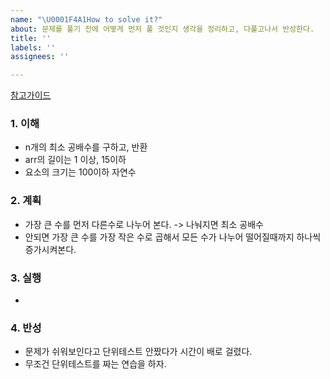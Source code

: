 ```yaml
---
name: "\U0001F4A1How to solve it?"
about: 문제를 풀기 전에 어떻게 먼저 풀 것인지 생각을 정리하고, 다풀고나서 반성한다.
title: ''
labels: ''
assignees: ''

---
```


[참고가이드](https://megaptera.notion.site/6-5f9b4105eb0748fd8f8baa631d92d6ea)

### 1. 이해
- n개의 최소 공배수를 구하고, 반환
- arr의 길이는 1 이상, 15이하
- 요소의 크기는 100이하 자연수

### 2. 계획
- 가장 큰 수를 먼저 다른수로 나누어 본다.  -> 나눠지면 최소 공배수
- 안되면 가장 큰 수를 가장 작은 수로 곱해서 모든 수가 나누어 떨어질때까지 하나씩 증가시켜본다.

### 3. 실행
- 

### 4. 반성
- 문제가 쉬워보인다고 단위테스트 안짰다가 시간이 배로 걸렸다.
- 무조건 단위테스트를 짜는 연습을 하자.
